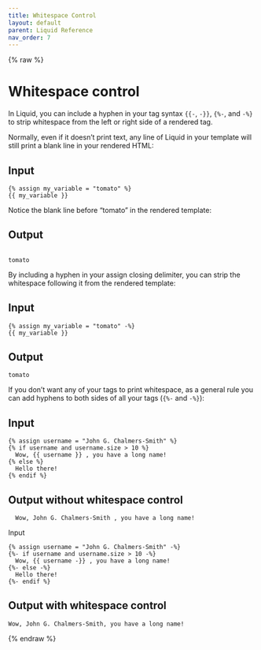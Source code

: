 ```yaml
---
title: Whitespace Control
layout: default
parent: Liquid Reference
nav_order: 7
---
```


{% raw %}
# Whitespace control

In Liquid, you can include a hyphen in your tag syntax ```{{-```, ```-}}```, ```{%-```, and ```-%}``` to strip whitespace from the left or right side of a rendered tag.

Normally, even if it doesn’t print text, any line of Liquid in your template will still print a blank line in your rendered HTML:

## Input

```liquid
{% assign my_variable = "tomato" %}
{{ my_variable }}
```

Notice the blank line before “tomato” in the rendered template:

## Output

```

tomato
```

By including a hyphen in your assign closing delimiter, you can strip the whitespace following it from the rendered template:

## Input

```liquid
{% assign my_variable = "tomato" -%}
{{ my_variable }}
```

## Output

```
tomato
```

If you don’t want any of your tags to print whitespace, as a general rule you can add hyphens to both sides of all your tags (```{%-``` and ```-%}```):

## Input

```liquid
{% assign username = "John G. Chalmers-Smith" %}
{% if username and username.size > 10 %}
  Wow, {{ username }} , you have a long name!
{% else %}
  Hello there!
{% endif %}
```

## Output without whitespace control



```  Wow, John G. Chalmers-Smith , you have a long name!```

Input

```liquid
{% assign username = "John G. Chalmers-Smith" -%}
{%- if username and username.size > 10 -%}
  Wow, {{ username -}} , you have a long name!
{%- else -%}
  Hello there!
{%- endif %}
```

## Output with whitespace control

```Wow, John G. Chalmers-Smith, you have a long name!```


{% endraw %}